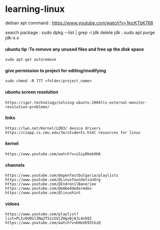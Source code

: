 

# learning-linux

debian apt command : https://www.youtube.com/watch?v=1kicKTbK768


search package : sudo dpkg --list | grep -i jdk
delete jdk : sudo apt purge jdk-x.x

####  ubuntu tip :To remove any unused files and free up the disk space

    sudo apt-get autoremove

#### give permission to project for editing/modifying 

    sudo chmod -R 777 <folder/project_name>

#### ubuntu screen resolution

    https://igor.technology/solving-ubuntu-2004lts-external-monitor-resolution-problems/


#### links

    https://lwn.net/Kernel/LDD3/ device drivers
    https://csapp.cs.cmu.edu/3e/students.html resources for linux

#### kernel

    https://www.youtube.com/watch?v=iSiyDHobXHA


#### channels

    https://www.youtube.com/@openfestbulgaria/playlists
    https://www.youtube.com/@LinuxfoundationOrg
    https://www.youtube.com/@IndronilBanerjee
    https://www.youtube.com/@embeddedarmdev
    https://www.youtube.com/@linuxhint

#### vidoes

    https://www.youtube.com/playlist?list=PLIz6U0slZNq2TS1zSUjZHgxBjAJL4nb92
    https://www.youtube.com/watch?v=bHeVE93lkzQ
